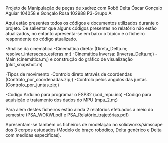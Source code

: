 Projeto de Manipulação de peças de xadrez com  Robô Delta Óscar 
Gonçalo Aguiar 104058 e Gonçalo Rosa 102988 P3-Grupo A


Aqui estão presentes todos os códigos e documentos utilizados durante o projeto.
De salientar que alguns códigos presentes no relatório não estão atualizados, no entanto apresenta-se em baixo o tópico e o ficheiro respondente do código atualizado.

-Análise da cinemática
	-Cinemática direta: (Direta_Delta.m; resolver_intersecao_esferas.m;)
	-Cinemática Inversa: (Inversa_Delta.m;)
	-Main (cinemática.m;) e construção do gráfico de visualização (plot_snapshot.m)

-Tipos de movimento
	-Controlo direto através de coordendas (Controlo_por_coordenadas.zip;)
	-Controlo pelos angulos das juntas (Controlo_por_juntas.zip;)

-Codigo Arduino para programar o ESP32 (cod_mpu.ino)
-Codigo para aquisição e tratamento dos dados do MPU (mpu_2.m;)

Para além destes ficheiros estão ainda 2 relatórios efetuados a meio do semestre (PSA_WOKWI.pdf e PSA_Relatório_trajetórias.pdf)

Apresentam-se também os ficheiros de modelação no solidworks/simscape dos 3 corpos estudados (Modelo de braço robódico, Delta genérico e Delta com medidas específicas).
	
